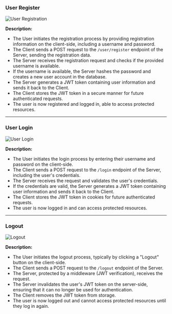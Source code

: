 ### User Register
![User Registration](https://www.plantuml.com/plantuml/svg/TP713e8m38RlUueUzK1GZnmCXfCd2SW3BAmn99EPhc1yUzT49Clq04cRx__R_YizQ-BfRfNksH5q7ad93x8ZdEfp0VMblK8-XLPEU1iy8maxp9fH21K-WKLKkP79MOjKG4yO2EbkHBnTHJ6fudAnQl3X_11MUaLM8pwxr6s5LLn2ziEkrJE2x0H6iquLwIqD-icoClXdQdB34fxqF-kRI1xn4k5tRW67tHwgL2DPbpWQUQmt)

**Description:**
- The User initiates the registration process by providing registration information on the client-side, including a username and password.
- The Client sends a POST request to the `/user/register` endpoint of the Server, sending the registration data.
- The Server receives the registration request and checks if the provided username is available.
- If the username is available, the Server hashes the password and creates a new user account in the database.
- The Server generates a JWT token containing user information and sends it back to the Client.
- The Client stores the JWT token in a secure manner for future authenticated requests.
- The user is now registered and logged in, able to access protected resources.
---
### User Login
![User Login](https://www.plantuml.com/plantuml/svg/ZPB1JiCm38RlUGeVkyF4nB47DDW9WRHfi0Um6jD5fF7ak4DxUp2KqaXKSAXLk__tDtQypegYVHSTDie2XqpYBC3o1cvtzpNija_FS1Mv3SaquOnAziLzF2OoyOQJ2iT8KiEdqefL8-GfQS2O5pzegNTb-csufnFde2oN6bfIAzrTB2RigEg7by9r2haoXUKljdjI2NGcC3Vmg3X35TqTHh6d-P-NBGsJ_69Vk4--W0lrt5GtHsfUuOGvlx7uVqzplCG1X0wrET8V1nWxh-5wjOBj0rIFtBRa8QJ55BKrM5FojZ_l)

**Description:**
- The User initiates the login process by entering their username and password on the client-side.
- The Client sends a POST request to the `/login` endpoint of the Server, including the user's credentials.
- The Server receives the request and validates the user's credentials.
- If the credentials are valid, the Server generates a JWT token containing user information and sends it back to the Client.
- The Client stores the JWT token in cookies for future authenticated requests.
- The user is now logged in and can access protected resources.
---
### Logout
![Logout](https://www.plantuml.com/plantuml/svg/TO_12i8m38RlVOeSjuCuFFOWavr4OGFr0OeDPL0RI3EVtuKAPOSTMaZo_Nn9dyMnB9zet5k8uPMHZNvmECDbkbgOniSJZf42BQBG_7M2EZBhKqhfWP8mnOXieQ3QRTeQs59cKrRP4D4nPCnvfcGyxiIB-k-sSEew66_Gt2a4zB3QsvAjk_QOl5xv0m00)

**Description:**
- The User initiates the logout process, typically by clicking a "Logout" button on the client-side.
- The Client sends a POST request to the `/logout` endpoint of the Server.
- The Server, protected by a middleware (JWT verification), receives the request.
- The Server invalidates the user's JWT token on the server-side, ensuring that it can no longer be used for authentication.
- The Client removes the JWT token from storage.
- The user is now logged out and cannot access protected resources until they log in again.